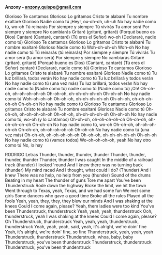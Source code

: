 **Anzony - anzony.quispe@gmail.com**

Glorioso
Te cantamos
Glorioso
Lo gritamos
Cristo te alabaré
Tu nombre exaltaré
Glorioso
Nadie como tú
¡Hey!, ou-oh-oh, uh-uh
No hay nadie como tú, wo-oh
Tú reinarás
Por siempre y siempre
Tú vivirás
Tu amor será
Por siempre y siempre
No cambiarás
Gritaré (gritaré, gritaré)
(Porqué bueno es Dios)
Cantaré (Cantaré, cantaré)
(Tú eres el Señor) wo-oh
(Declararé, nadie como tú)
Glorioso
Te cantamos
Glorioso
Lo gritamos
Cristo te alabaré
Tu nombre exaltaré
Glorioso
Nadie como tú
Woh-oh-uh-uh
Woh-oh
No hay nadie como tú
Tú reinarás (tú reinarás)
Por siempre y siempre
Tú vivirás
Tu amor será (tu amor será)
Por siempre y siempre
No cambiarás
Gritaré (gritaré, gritaré)
(Porqué bueno es Dios)
(Cantaré, cantaré)
(Tú eres el Señor) cantaré
(Declararé, nadie como tú)
Glorioso
Te cantamos
Glorioso
Lo gritamos
Cristo te alabaré
Tu nombre exaltaré
Glorioso
Nadie como tú
Tu luz brillará, todos verán
No hay nadie como tú
Tu luz brillará y todos verán
No hay nadie como tú (una vez más)
Tu luz brillará, todos verán
No hay nadie como tú
(Nadie como tú) nadie como tú
(Nadie como tú) ¡Oh!
Oh-oh-oh, oh-oh-oh-oh-oh
Oh-oh-oh, oh-oh-oh-oh-oh
Oh-oh-oh
No hay nadie como tú
Woh-oh-oh-oh
Oh-oh-oh, oh-oh-oh-oh-oh
Oh-oh-oh, oh-oh-oh-oh-oh
Oh-oh-oh
No hay nadie como tú
Glorioso
Te cantamos
Glorioso
Lo gritamos
Cristo te alabaré
Tu nombre exaltaré
Glorioso
Nadie como tú
Oh-oh-oh, oh-oh-oh-oh-oh
Oh-oh-oh, oh-oh-oh-oh-oh
Oh-oh-oh
No hay nadie como tú, wo-oh (y lo cantamos)
Oh-oh-oh, oh-oh-oh-oh-oh
Oh-oh-oh, oh-oh-oh-oh-oh
Oh-oh-oh
No hay nadie como tú, wo-oh
Oh-oh-oh, oh-oh-oh-oh-oh
Oh-oh-oh, oh-oh-oh-oh-oh
Oh-oh-oh
No hay nadie como tú (una vez más)
Oh-oh-oh, oh-oh-oh-oh-oh
Oh-oh-oh, oh-oh-oh-oh-oh
Oh-oh-oh
No hay nadie como tú (vamos todos)
Wo-oh-oh-oh-oh, yeah
No hay otro como tú
No, lo hay


RODRIGO
Letras
Thunder, thunder, thunder, thunder
Thunder, thunder, thunder, thunder
Thunder, thunder
I was caught
In the middle of a railroad track (thunder)
I looked 'round
And I knew there was no turning back (thunder)
My mind raced
And I thought, what could I do? (Thunder)
And I knew
There was no help, no help from you (thunder)
Sound of the drums
Beating in my heart
The thunder of guns
Tore me apart
You've been
Thunderstruck
Rode down the highway
Broke the limit, we hit the town
Went through to Texas, yeah, Texas, and we had some fun
We met some girls
Some dancers who gave a good time
Broke all the rules
Played all the fools
Yeah, yeah, they, they, they blew our minds
And I was shaking at the knees
Could I come again, please?
Yeah, them ladies were too kind
You've been
Thunderstruck, thunderstruck
Yeah, yeah, yeah, thunderstruck
Ooh, thunderstruck, yeah
I was shaking at the knees
Could I come again, please? Oh
Thunderstruck, thunderstruck
Yeah, yeah, yeah, thunderstruck, thunderstruck
Yeah, yeah, yeah, said, yeah, it's alright, we're doin' fine
Yeah, it's alright, we're doin' fine, so fine
Thunderstruck, yeah, yeah, yeah
Thunderstruck, thunderstruck
Thunderstruck, whoa, baby, baby
Thunderstruck, you've been thunderstruck
Thunderstruck, thunderstruck
Thunderstruck, you've been thunderstruck